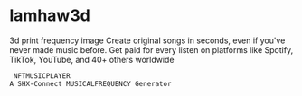 # lamhaw3d
3d print frequency image 
Create original songs in seconds, even if you've never made music before.
Get paid for every listen on platforms like Spotify, TikTok, YouTube, and 40+ others worldwide

     NFTMUSICPLAYER
    A SHX-Connect MUSICALFREQUENCY Generator

